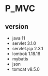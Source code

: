 # P_MVC
## version
- java 11
- servlet 3.1.0
- servlet.jsp 2.3.1
- lombok 1.18.16
- mybatis
- json
- tomcat v8.5.0

